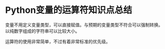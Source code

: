 # Python变量的运算符知识点总结

变量不用定义变量类型，可以直接赋值。与预期的变量类型不符合可以强制转换。以纯数字组成的字符串可以比较大小。

运算符的使用非常简单，不过有着非常标准的优先级。



